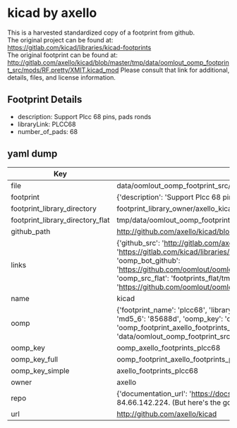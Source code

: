# kicad by axello  
This is a harvested standardized copy of a footprint from github.  
The original project can be found at:  
https://gitlab.com/kicad/libraries/kicad-footprints  
The original footprint can be found at:
http://gitlab.com/axello/kicad/blob/master/tmp/data/oomlout_oomp_footprint_src/mods/RF.pretty/XMIT.kicad_mod
Please consult that link for additional, details, files, and license information.  
## Footprint Details
* description: Support Plcc 68 pins, pads ronds  
* libraryLink: PLCC68  
* number_of_pads: 68  
## yaml dump  
| Key | Value |  
| --- | --- |  
| file | data/oomlout_oomp_footprint_src/kicad/demos/video/libs/footprints.pretty/PLCC68.kicad_mod |  
| footprint | {'description': 'Support Plcc 68 pins, pads ronds', 'libraryLink': 'PLCC68', 'number_of_pads': 68} |  
| footprint_library_directory | footprint_library_owner/axello_kicad |  
| footprint_library_directory_flat | tmp/data/oomlout_oomp_footprint_src/footprints_flat/axello_footprints_plcc68/working |  
| github_path | http://github.com/axello/kicad/blob/master/tmp/data/oomlout_oomp_footprint_src/demos/video/libs/footprints.pretty/PLCC68.kicad_mod |  
| links | {'github_src': 'http://gitlab.com/axello/kicad/blob/master/tmp/data/oomlout_oomp_footprint_src/mods/RF.pretty/XMIT.kicad_mod', 'github_src_repo': 'https://gitlab.com/kicad/libraries/kicad-footprints', 'oomp_bot': 'tmp/data/oomlout_oomp_footprint_src/footprints/axello_footprints_plcc68/working', 'oomp_bot_github': 'https://github.com/oomlout/oomlout_oomp_footprint_bot/tree/main/tmp/data/oomlout_oomp_footprint_src/footprints/axello_footprints_plcc68/working', 'oomp_src_flat': 'footprints_flat/tmp/data/oomlout_oomp_footprint_src/footprints_flat/axello_footprints_plcc68/working', 'oomp_src_flat_github': 'https://github.com/oomlout/oomlout_oomp_footprint_src/tree/main/tmp/data/oomlout_oomp_footprint_src/footprints_flat/axello_footprints_plcc68/working'} |  
| name | kicad |  
| oomp | {'footprint_name': 'plcc68', 'library_name': 'footprints', 'md5': '85688d982fe4b900e87ea280f7aef73c', 'md5_10': '85688d982f', 'md5_5': '85688', 'md5_6': '85688d', 'oomp_key': 'oomp_axello_footprints_plcc68', 'oomp_key_extra': 'oomp_footprint_axello_footprints_plcc68', 'oomp_key_full': 'oomp_footprint_axello_footprints_plcc68_85688d', 'oomp_key_simple': 'axello_footprints_plcc68', 'original_filename': 'data/oomlout_oomp_footprint_src/kicad/demos/video/libs/footprints.pretty/PLCC68.kicad_mod', 'owner_name': 'axello'} |  
| oomp_key | oomp_axello_footprints_plcc68 |  
| oomp_key_full | oomp_footprint_axello_footprints_plcc68 |  
| oomp_key_simple | axello_footprints_plcc68 |  
| owner | axello |  
| repo | {'documentation_url': 'https://docs.github.com/rest/overview/resources-in-the-rest-api#rate-limiting', 'message': "API rate limit exceeded for 84.66.142.224. (But here's the good news: Authenticated requests get a higher rate limit. Check out the documentation for more details.)"} |  
| url | http://github.com/axello/kicad |  

